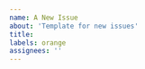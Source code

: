 ```yaml
---
name: A New Issue
about: 'Template for new issues'
title: 
labels: orange 
assignees: ''
---
```


<!--
For suspected bugs, the steps required to reproduce the problem, as well as
the expected and actual outcome should be included in the description.
Solutions should be proposed in a  separate comment, not the issue description.
-->
